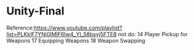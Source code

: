 # Unity-Final
Reference:https://www.youtube.com/playlist?list=PLKklF7YNi0lMIF6Iw4_YI_58bsyj5FTE8
not do:
14 Player Pickup for Weapons
17 Equipping Weapons
18 Weapon Swapping